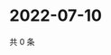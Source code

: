 # 2022-07-10

共 0 条

<!-- BEGIN WEIBO -->
<!-- 最后更新时间 Sun Jul 10 2022 03:00:40 GMT+0800 (China Standard Time) -->

<!-- END WEIBO -->
